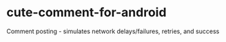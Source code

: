 # cute-comment-for-android
Comment posting - simulates network delays/failures, retries, and success
